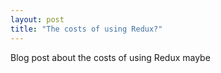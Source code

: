```yaml
---
layout: post
title: "The costs of using Redux?"
---
```


Blog post about the costs of using Redux maybe
